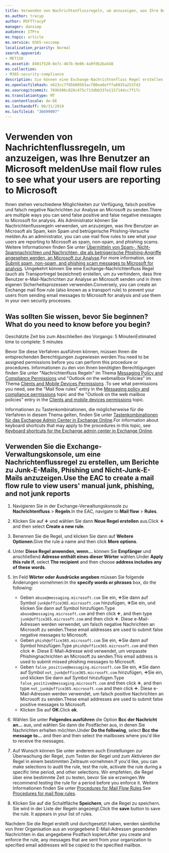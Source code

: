 ```yaml
---
title: Verwenden von Nachrichtenflussregeln, um anzuzeigen, was Ihre Benutzer an Microsoft melden
ms.author: tracyp
author: MSFTTracyP
manager: dansimp
audience: ITPro
ms.topic: article
ms.service: O365-seccomp
localization_priority: Normal
search.appverid:
- MET150
ms.assetid: 8401f520-8e7c-467b-9e06-4a9fdb2ba548
ms.collection:
- M365-security-compliance
description: Sie können eine Exchange-Nachrichtenfluss Regel erstellen, um zu verhindern, dass Ihre Benutzer e-Mail-Nachrichten zur Analyse an Microsoft senden und in ihren eigenen Sicherheitsprozessen verwenden.
ms.openlocfilehash: d423cc7f85609563acf80ea8efffa8935a2537d3
ms.sourcegitcommit: 769b506c828c475c713dbb337e115714dcc7f17c
ms.translationtype: MT
ms.contentlocale: de-DE
ms.lasthandoff: 08/31/2019
ms.locfileid: "36699007"
---
```

# <a name="use-mail-flow-rules-to-see-what-your-users-are-reporting-to-microsoft"></a><span data-ttu-id="6784a-103">Verwenden von Nachrichtenflussregeln, um anzuzeigen, was Ihre Benutzer an Microsoft melden</span><span class="sxs-lookup"><span data-stu-id="6784a-103">Use mail flow rules to see what your users are reporting to Microsoft</span></span>

<span data-ttu-id="6784a-104">Ihnen stehen verschiedene Möglichkeiten zur Verfügung, falsch positive und falsch negative Nachrichten zur Analyse an Microsoft zu senden.</span><span class="sxs-lookup"><span data-stu-id="6784a-104">There are multiple ways you can send false positive and false negative messages to Microsoft for analysis.</span></span> <span data-ttu-id="6784a-105">Als Administrator können Sie Nachrichtenflussregeln verwenden, um anzuzeigen, was Ihre Benutzer an Microsoft als Spam, kein Spam und betrügerische Phishing-Versuche melden.</span><span class="sxs-lookup"><span data-stu-id="6784a-105">As an administrator, you can use mail flow rules to see what your users are reporting to Microsoft as spam, non-spam, and phishing scams.</span></span> <span data-ttu-id="6784a-106">Weitere Informationen finden Sie unter [Übermitteln von Spam-, Nicht-Spamnachrichten und Nachrichten, die als betrügerische Phishing-Angriffe angesehen werden, an Microsoft zur Analyse](submit-spam-non-spam-and-phishing-scam-messages-to-microsoft-for-analysis.md).</span><span class="sxs-lookup"><span data-stu-id="6784a-106">For more information, see [Submit spam, non-spam, and phishing scam messages to Microsoft for analysis](submit-spam-non-spam-and-phishing-scam-messages-to-microsoft-for-analysis.md).</span></span> <span data-ttu-id="6784a-107">Umgekehrt können Sie eine Exchange-Nachrichtenfluss Regel (auch als Transportregel bezeichnet) erstellen, um zu verhindern, dass Ihre Benutzer e-Mail-Nachrichten zur Analyse an Microsoft senden und in ihren eigenen Sicherheitsprozessen verwenden.</span><span class="sxs-lookup"><span data-stu-id="6784a-107">Conversely, you can create an Exchange mail flow rule (also known as a transport rule) to prevent your users from sending email messages to Microsoft for analysis and use them in your own security processes.</span></span>
  
## <a name="what-do-you-need-to-know-before-you-begin"></a><span data-ttu-id="6784a-108">Was sollten Sie wissen, bevor Sie beginnen?</span><span class="sxs-lookup"><span data-stu-id="6784a-108">What do you need to know before you begin?</span></span>

<span data-ttu-id="6784a-109">Geschätzte Zeit bis zum Abschließen des Vorgangs: 5 Minuten</span><span class="sxs-lookup"><span data-stu-id="6784a-109">Estimated time to complete: 5 minutes</span></span>
  
<span data-ttu-id="6784a-110">Bevor Sie diese Verfahren ausführen können, müssen Ihnen die entsprechenden Berechtigungen zugewiesen werden.</span><span class="sxs-lookup"><span data-stu-id="6784a-110">You need to be assigned permissions before you can perform this procedure or procedures.</span></span> <span data-ttu-id="6784a-111">Informationen zu den von Ihnen benötigten Berechtigungen finden Sie unter "Nachrichtenfluss Regeln" im Thema [Messaging Policy and Compliance Permissions](http://technet.microsoft.com/library/ec4d3b9f-b85a-4cb9-95f5-6fc149c3899b.aspx) und "Outlook on the webmailbox Policies" im Thema [Clients and Mobile Devices Permissions](http://technet.microsoft.com/library/57eca42a-5a7f-4c65-89f0-7a84f2dbea19.aspx) .</span><span class="sxs-lookup"><span data-stu-id="6784a-111">To see what permissions you need, see the "Mail flow rules" entry in the [Messaging policy and compliance permissions](http://technet.microsoft.com/library/ec4d3b9f-b85a-4cb9-95f5-6fc149c3899b.aspx) topic and the "Outlook on the web mailbox policies" entry in the [Clients and mobile devices permissions](http://technet.microsoft.com/library/57eca42a-5a7f-4c65-89f0-7a84f2dbea19.aspx) topic.</span></span> 
  
<span data-ttu-id="6784a-112">Informationen zu Tastenkombinationen, die möglicherweise für die Verfahren in diesem Thema gelten, finden Sie unter [Tastenkombinationen für das Exchange Admin Center in Exchange Online](https://docs.microsoft.com/Exchange/accessibility/keyboard-shortcuts-in-admin-center).</span><span class="sxs-lookup"><span data-stu-id="6784a-112">For information about keyboard shortcuts that may apply to the procedures in this topic, see [Keyboard shortcuts for the Exchange admin center in Exchange Online](https://docs.microsoft.com/Exchange/accessibility/keyboard-shortcuts-in-admin-center).</span></span>
  
## <a name="use-the-eac-to-create-a-mail-flow-rule-to-view-users-manual-junk-phishing-and-not-junk-reports"></a><span data-ttu-id="6784a-113">Verwenden Sie die Exchange-Verwaltungskonsole, um eine Nachrichtenflussregel zu erstellen, um Berichte zu Junk-E-Mails, Phishing und Nicht-Junk-E-Mails anzuzeigen.</span><span class="sxs-lookup"><span data-stu-id="6784a-113">Use the EAC to create a mail flow rule to view users' manual junk, phishing, and not junk reports</span></span>

1. <span data-ttu-id="6784a-114">Navigieren Sie in der Exchange-Verwaltungskonsole zu **Nachrichtenfluss** \> **Regeln**.</span><span class="sxs-lookup"><span data-stu-id="6784a-114">In the EAC, navigate to **Mail flow** \> **Rules**.</span></span>
    
2. <span data-ttu-id="6784a-115">Klicken Sie auf ![Hinzufügen (Symbol)](media/ITPro-EAC-AddIcon.gif) und wählen Sie dann **Neue Regel erstellen** aus.</span><span class="sxs-lookup"><span data-stu-id="6784a-115">Click ![Add Icon](media/ITPro-EAC-AddIcon.gif) and then select **Create a new rule**.</span></span>
    
3. <span data-ttu-id="6784a-116">Benennen Sie die Regel, und klicken Sie dann auf **Weitere Optionen**.</span><span class="sxs-lookup"><span data-stu-id="6784a-116">Give the rule a name and then click **More options**.</span></span>
    
4. <span data-ttu-id="6784a-117">Unter **Diese Regel anwenden, wenn...** können Sie **Empfänger** und anschließend **Adresse enthält eines dieser Wörter** wählen.</span><span class="sxs-lookup"><span data-stu-id="6784a-117">Under **Apply this rule if**, select **The recipient** and then choose **address includes any of these words**.</span></span>
    
5. <span data-ttu-id="6784a-118">Im Feld **Wörter oder Ausdrücke angeben** müssen Sie folgende Änderungen vornehmen:</span><span class="sxs-lookup"><span data-stu-id="6784a-118">In the **specify words or phrases** box, do the following:</span></span> 
    - <span data-ttu-id="6784a-119">Geben `abuse@messaging.microsoft.com` Sie ein, ![und klicken](media/ITPro-EAC-AddIcon.gif)Sie dann auf Symbol `junk@office365.microsoft.com` hinzufügen, ![und geben](media/ITPro-EAC-AddIcon.gif)Sie ein, und klicken Sie dann auf Symbol hinzufügen.</span><span class="sxs-lookup"><span data-stu-id="6784a-119">Type `abuse@messaging.microsoft.com` and then click ![Add Icon](media/ITPro-EAC-AddIcon.gif), and then type `junk@office365.microsoft.com` and then click ![Add Icon](media/ITPro-EAC-AddIcon.gif).</span></span> <span data-ttu-id="6784a-120">Diese e-Mail-Adressen werden verwendet, um falsch negative Nachrichten an Microsoft zu senden.</span><span class="sxs-lookup"><span data-stu-id="6784a-120">These email addresses are used to submit false negative messages to Microsoft.</span></span>
    - <span data-ttu-id="6784a-121">Geben `phish@office365.microsoft.com` Sie ein, ![und klicken](media/ITPro-EAC-AddIcon.gif)Sie dann auf Symbol hinzufügen.</span><span class="sxs-lookup"><span data-stu-id="6784a-121">Type `phish@office365.microsoft.com` and then click ![Add Icon](media/ITPro-EAC-AddIcon.gif).</span></span> <span data-ttu-id="6784a-122">Diese E-Mail-Adresse wird verwendet, um verpasste Phishingnachrichten an Microsoft zu senden.</span><span class="sxs-lookup"><span data-stu-id="6784a-122">This email address is used to submit missed phishing messages to Microsoft.</span></span>
    - <span data-ttu-id="6784a-123">Geben `false_positive@messaging.microsoft.com` Sie ein, ![und klicken](media/ITPro-EAC-AddIcon.gif)Sie dann auf Symbol `not_junk@office365.microsoft.com` hinzufügen, ![und geben](media/ITPro-EAC-AddIcon.gif)Sie ein, und klicken Sie dann auf Symbol hinzufügen.</span><span class="sxs-lookup"><span data-stu-id="6784a-123">Type `false_positive@messaging.microsoft.com` and then click ![Add Icon](media/ITPro-EAC-AddIcon.gif), and then type `not_junk@office365.microsoft.com` and then click ![Add Icon](media/ITPro-EAC-AddIcon.gif).</span></span> <span data-ttu-id="6784a-124">Diese e-Mail-Adressen werden verwendet, um falsch positive Nachrichten an Microsoft zu senden.</span><span class="sxs-lookup"><span data-stu-id="6784a-124">These email addresses are used to submit false positive messages to Microsoft.</span></span>
    - <span data-ttu-id="6784a-125">Klicken Sie auf **OK**.</span><span class="sxs-lookup"><span data-stu-id="6784a-125">Click **ok**.</span></span>
    
6. <span data-ttu-id="6784a-126">Wählen Sie unter **Folgendes ausführen** die Option **Bcc der Nachricht an...** aus, und wählen Sie dann die Postfächer aus, in denen Sie Nachrichten erhalten möchten.</span><span class="sxs-lookup"><span data-stu-id="6784a-126">Under **Do the following**, select **Bcc the message to...** and then and then select the mailboxes where you'd like to receive the messages.</span></span> 
    
7. <span data-ttu-id="6784a-127">Auf Wunsch können Sie unter anderem auch Einstellungen zur Überwachung der Regel, zum Testen der Regel und zum Aktivieren der Regel in einem bestimmten Zeitraum vornehmen.</span><span class="sxs-lookup"><span data-stu-id="6784a-127">If you'd like, you can make selections to audit the rule, test the rule, activate the rule during a specific time period, and other selections.</span></span> <span data-ttu-id="6784a-128">Wir empfehlen, die Regel über eine bestimmte Zeit zu testen, bevor Sie sie erzwingen.</span><span class="sxs-lookup"><span data-stu-id="6784a-128">We recommend testing the rule for a period before you enforce it.</span></span> <span data-ttu-id="6784a-129">Weitere Informationen finden Sie unter [Procedures for Mail Flow Rules](https://docs.microsoft.com/Exchange/policy-and-compliance/mail-flow-rules/mail-flow-rule-procedures).</span><span class="sxs-lookup"><span data-stu-id="6784a-129">See [Procedures for mail flow rules](https://docs.microsoft.com/Exchange/policy-and-compliance/mail-flow-rules/mail-flow-rule-procedures).</span></span> 
    
8. <span data-ttu-id="6784a-p107">Klicken Sie auf die Schaltfläche **Speichern**, um die Regel zu speichern. Sie wird in der Liste der Regeln angezeigt.</span><span class="sxs-lookup"><span data-stu-id="6784a-p107">Click the **save** button to save the rule. It appears in your list of rules.</span></span> 
    
<span data-ttu-id="6784a-132">Nachdem Sie die Regel erstellt und durchgesetzt haben, werden sämtliche von Ihrer Organisation aus an vorgegebene E-Mail-Adressen gesendeten Nachrichten in das angegebene Postfach kopiert.</span><span class="sxs-lookup"><span data-stu-id="6784a-132">After you create and enforce the rule, any messages that are sent from your organization to specified email addresses will be copied to the specified mailbox.</span></span>
  

